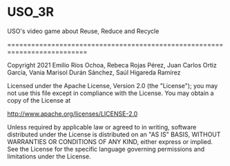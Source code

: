 # USO_3R
USO's video game about Reuse, Reduce and Recycle

==========================================================================

Copyright 2021 Emilio Ríos Ochoa, Rebeca Rojas Pérez, Juan Carlos Ortiz García, Vania Marisol Durán Sánchez, Saúl Higareda Ramírez

Licensed under the Apache License, Version 2.0 (the "License");
you may not use this file except in compliance with the License.
You may obtain a copy of the License at

http://www.apache.org/licenses/LICENSE-2.0

Unless required by applicable law or agreed to in writing, software
distributed under the License is distributed on an "AS IS" BASIS,
WITHOUT WARRANTIES OR CONDITIONS OF ANY KIND, either express or implied.
See the License for the specific language governing permissions and
limitations under the License.
